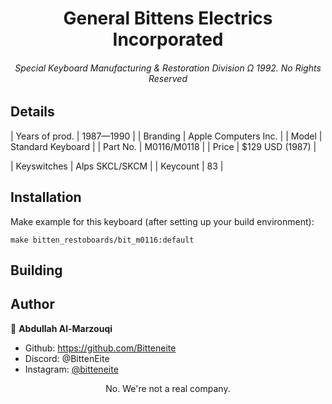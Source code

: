 <p align="center">
  <h1 align="center">General Bittens Electrics Incorporated</h1>
  <h6 align="center">Special Keyboard Manufacturing & Restoration Division Ω 1992. No Rights Reserved</h6>
</p>

## Details

|	Years of prod.	|	1987—1990				|
|	Branding		|	Apple Computers Inc.	|
|	Model			|	Standard Keyboard		|
|	Part No.		|	M0116/M0118				|
|	Price			|	$129 USD (1987)			|

|	Keyswitches		|	Alps SKCL/SKCM			|
|	Keycount		|	83						|

## Installation

Make example for this keyboard (after setting up your build environment):

    make bitten_restoboards/bit_m0116:default

## Building

## Author

👤 **Abdullah Al-Marzouqi**

- Github: https://github.com/Bitteneite
- Discord: @BittenEite
- Instagram: [@bitteneite](https://www.instagram.com/bitteneite/)

<div align="center">No. We're not a real company.</div>
